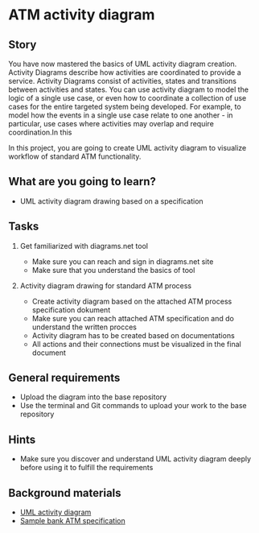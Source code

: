 # ATM activity diagram

## Story

You have now mastered the basics of UML activity diagram creation. Activity Diagrams describe how activities are coordinated to provide a service. Activity Diagrams consist of activities, states and transitions between activities and states. You can use activity diagram to model the logic of a single use case, or even how to coordinate a collection of use cases for the entire targeted system being developed. For example, to model how the events in a single use case relate to one another - in particular, use cases where activities may overlap and require coordination.In this 

In this project, you are going to create UML activity diagram to visualize workflow of standard ATM functionality.


## What are you going to learn?

- UML activity diagram drawing based on a specification

## Tasks

1. Get familiarized with diagrams.net tool
    - Make sure you can reach and sign in diagrams.net site
    - Make sure that you understand the basics of tool

2. Activity diagram drawing for standard ATM process
    - Create activity diagram based on the attached ATM process specification dokument
    - Make sure you can reach attached ATM specification and do understand the written procces
    - Activity diagram has to be created based on documentations
    - All actions and their connections must be visualized in the final document

## General requirements

- Upload the diagram into the base repository
- Use the terminal and Git commands to upload your work to the base repository

## Hints

- Make sure you discover and understand UML activity diagram deeply before using it to fulfill the requirements

## Background materials

- <i class="far fa-exclamation"></i> [UML activity diagram](https://www.guru99.com/uml-activity-diagram.html)
- <i class="far fa-exclamation"></i> [Sample bank ATM specification](http://www.cs.fsu.edu/~baker/swe1/restricted/templates/rr631gv1_stuwrk_withdraw_cash_use-case_spec.pdf)
